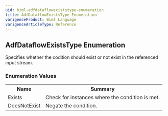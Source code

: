 ```yaml
---
uid: biml-adfdataflowexiststype-enumeration
title: AdfDataflowExistsType Enumeration
varigenceProduct: Biml Language
varigenceArticleType: Reference
---
```


## AdfDataflowExistsType Enumeration<div class="LanguageSummary"><div class ="SummaryItem">Specifies whether the codition should exist or not exist in the referenced input stream.</div></div><div class="EnumValueGroup">### Enumeration Values<table id="EnumValue" class="MemberList"><tbody><tr><th class="MemberNameColumnHeader">Name</th><th class="MemberSummaryColumnHeader">Summary</th></tr><tr class="cd0"><td class="MemberName">Exists</td><td class="MemberSummary"><div class ="SummaryItem">Check for instances where the condition is met.</div> </td></tr><tr class="cd1"><td class="MemberName">DoesNotExist</td><td class="MemberSummary"><div class ="SummaryItem">Negate the condition.</div> </td></tr></tbody></table></div>